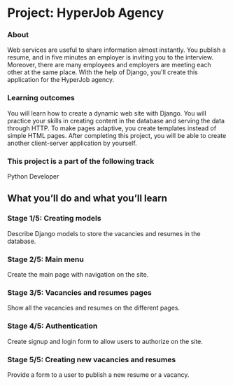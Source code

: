 # Project: HyperJob Agency
### About
Web services are useful to share information almost instantly. You publish a resume, and in five minutes an employer is inviting you to the interview. Moreover, there are many employees and employers are meeting each other at the same place. With the help of Django, you'll create this application for the HyperJob agency.
### Learning outcomes
You will learn how to create a dynamic web site with Django. You will practice your skills in creating content in the database and serving the data through HTTP. To make pages adaptive, you create templates instead of simple HTML pages. After completing this project, you will be able to create another client-server application by yourself.
### This project is a part of the following track
Python Developer
## What you’ll do and what you’ll learn
### Stage 1/5: Creating models
Describe Django models to store the vacancies and resumes in the database.
### Stage 2/5: Main menu
Create the main page with navigation on the site.
### Stage 3/5: Vacancies and resumes pages
Show all the vacancies and resumes on the different pages.
### Stage 4/5: Authentication
Create signup and login form to allow users to authorize on the site.
### Stage 5/5: Creating new vacancies and resumes
Provide a form to a user to publish a new resume or a vacancy.
